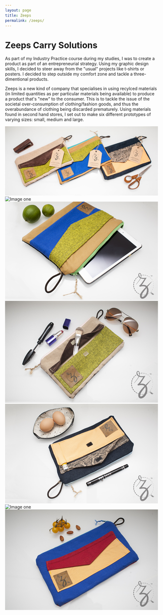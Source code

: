```yaml
---
layout: page
title: Zeeps
permalink: /zeeps/
---
```


# Zeeps Carry Solutions

As part of my Industry Practice course during my studies, I was to create a product as part of an entrepreneurial strategy. Using my graphic design skills, I decided to steer away from the "usual" projects like t-shirts or posters. I decided to step outside my comfort zone and tackle a three-dimentional products.

Zeeps is a new kind of company that specialises in using recylced materials (in limited quantities as per particular materials being available) to produce a product that's "new" to the consumer. This is to tackle the issue of the societal over-consumption of clothing/fashion goods, and thus the overabundance of clothing being discarded prematurely. Using materials found in second hand stores, I set out to make six different prototypes of varying sizes: small, medium and large.  

![Image one](/img/projects/zeeps/hero.jpg)
![Image one](/img/projects/zeeps/z1.jpg)
![Image one](/img/projects/zeeps/z2.jpg)
![Image one](/img/projects/zeeps/z3.jpg)
![Image one](/img/projects/zeeps/z4.jpg)
![Image one](/img/projects/zeeps/z5.jpg)
![Image one](/img/projects/zeeps/z6.jpg)
